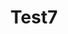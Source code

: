 ---
title: "Test7"
description: "Coming Soon, Staytunedtest teststests"
pubDate: "July 26 2023"
heroImage: "/Acoustic.jpg"
badge: "test79"
---